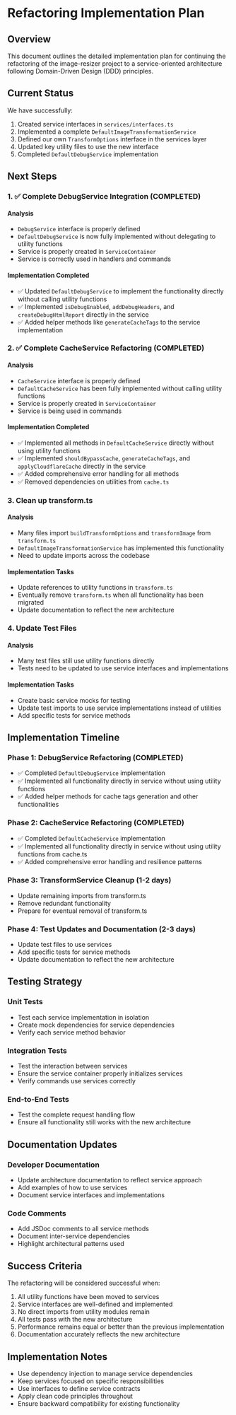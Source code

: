 # Refactoring Implementation Plan

## Overview

This document outlines the detailed implementation plan for continuing the refactoring of the image-resizer project to a service-oriented architecture following Domain-Driven Design (DDD) principles.

## Current Status

We have successfully:

1. Created service interfaces in `services/interfaces.ts`
2. Implemented a complete `DefaultImageTransformationService`
3. Defined our own `TransformOptions` interface in the services layer
4. Updated key utility files to use the new interface
5. Completed `DefaultDebugService` implementation

## Next Steps

### 1. ✅ Complete DebugService Integration (COMPLETED)

#### Analysis
- `DebugService` interface is properly defined
- `DefaultDebugService` is now fully implemented without delegating to utility functions
- Service is properly created in `ServiceContainer`
- Service is correctly used in handlers and commands

#### Implementation Completed
- ✅ Updated `DefaultDebugService` to implement the functionality directly without calling utility functions
- ✅ Implemented `isDebugEnabled`, `addDebugHeaders`, and `createDebugHtmlReport` directly in the service
- ✅ Added helper methods like `generateCacheTags` to the service implementation

### 2. ✅ Complete CacheService Refactoring (COMPLETED)

#### Analysis
- `CacheService` interface is properly defined
- `DefaultCacheService` has been fully implemented without calling utility functions
- Service is properly created in `ServiceContainer`
- Service is being used in commands

#### Implementation Completed
- ✅ Implemented all methods in `DefaultCacheService` directly without using utility functions
- ✅ Implemented `shouldBypassCache`, `generateCacheTags`, and `applyCloudflareCache` directly in the service
- ✅ Added comprehensive error handling for all methods
- ✅ Removed dependencies on utilities from `cache.ts`

### 3. Clean up transform.ts

#### Analysis
- Many files import `buildTransformOptions` and `transformImage` from `transform.ts`
- `DefaultImageTransformationService` has implemented this functionality
- Need to update imports across the codebase

#### Implementation Tasks
- Update references to utility functions in `transform.ts`
- Eventually remove `transform.ts` when all functionality has been migrated
- Update documentation to reflect the new architecture

### 4. Update Test Files

#### Analysis
- Many test files still use utility functions directly
- Tests need to be updated to use service interfaces and implementations

#### Implementation Tasks
- Create basic service mocks for testing
- Update test imports to use service implementations instead of utilities
- Add specific tests for service methods

## Implementation Timeline

### Phase 1: DebugService Refactoring (COMPLETED)
- ✅ Completed `DefaultDebugService` implementation
- ✅ Implemented all functionality directly in service without using utility functions
- ✅ Added helper methods for cache tags generation and other functionalities

### Phase 2: CacheService Refactoring (COMPLETED)
- ✅ Completed `DefaultCacheService` implementation
- ✅ Implemented all functionality directly in service without using utility functions from cache.ts
- ✅ Added comprehensive error handling and resilience patterns

### Phase 3: TransformService Cleanup (1-2 days)
- Update remaining imports from transform.ts
- Remove redundant functionality
- Prepare for eventual removal of transform.ts

### Phase 4: Test Updates and Documentation (2-3 days)
- Update test files to use services
- Add specific tests for service methods
- Update documentation to reflect the new architecture

## Testing Strategy

### Unit Tests
- Test each service implementation in isolation
- Create mock dependencies for service dependencies
- Verify each service method behavior

### Integration Tests
- Test the interaction between services
- Ensure the service container properly initializes services
- Verify commands use services correctly

### End-to-End Tests
- Test the complete request handling flow
- Ensure all functionality still works with the new architecture

## Documentation Updates

### Developer Documentation
- Update architecture documentation to reflect service approach
- Add examples of how to use services
- Document service interfaces and implementations

### Code Comments
- Add JSDoc comments to all service methods
- Document inter-service dependencies
- Highlight architectural patterns used

## Success Criteria

The refactoring will be considered successful when:

1. All utility functions have been moved to services
2. Service interfaces are well-defined and implemented
3. No direct imports from utility modules remain
4. All tests pass with the new architecture
5. Performance remains equal or better than the previous implementation
6. Documentation accurately reflects the new architecture

## Implementation Notes

- Use dependency injection to manage service dependencies
- Keep services focused on specific responsibilities
- Use interfaces to define service contracts
- Apply clean code principles throughout
- Ensure backward compatibility for existing functionality